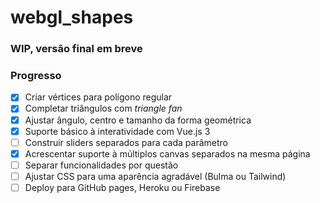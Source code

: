 # webgl_shapes

### WIP, versão final em breve

### Progresso

- [x] Criar vértices para polígono regular
- [x] Completar triângulos com *triangle fan*
- [x] Ajustar ângulo, centro e tamanho da forma geométrica
- [x] Suporte básico à interatividade com Vue.js 3
- [ ] Construir sliders separados para cada parâmetro
- [x] Acrescentar suporte à múltiplos canvas separados na mesma página
- [ ] Separar funcionalidades por questão
- [ ] Ajustar CSS para uma aparência agradável (Bulma ou Tailwind)
- [ ] Deploy para GitHub pages, Heroku ou Firebase
